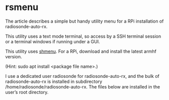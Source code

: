# rsmenu

The article describes a simple but handy utility menu for a RPi installation of
radiosonde-auto-rx.

This utility uses a text mode terminal, so access by a SSH terminal session
or a terminal windows if running under a GUI.

This utility uses [shmenu](https://github.com/owenduffy/shmenu/releases). For a
RPi, download and install the latest armhf version.

(Hint: sudo apt install \<package file name>.)

I use a dedicated user radiosonde for radiosonde-auto-rx, and the bulk of
radiosonde-auto-rx is installed in subdirectory /home/radiosonde/radiosonde-auto-rx.
The files below are installed in the user’s root directory.

